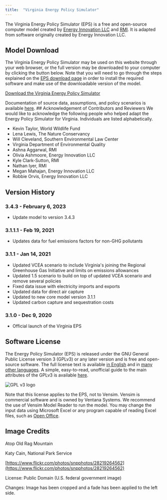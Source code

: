 ```yaml
---
title:  "Virginia Energy Policy Simulator"
---
```


The Virginia Energy Policy Simulator (EPS) is a free and open-source computer model created by [Energy Innovation LLC](https://energyinnovation.org/) and [RMI](https://rmi.org/).  It is adapted from software originally created by Energy Innovation LLC.

## Model Download

The Virginia Energy Policy Simulator may be used on this website through your web browser, or the full version may be downloaded to your computer by clicking the button below.  Note that you will need to go through the steps explained on the [EPS download page](download) in order to install the required software and make use of the downloadable version of the model.

<p><a href="https://github.com/Energy-Innovation/eps-virginia/archive/3.4.3.zip" class="btn">Download the Virginia Energy Policy Simulator</a></p>

Documentation of source data, assumptions, and policy scenarios is available [here](https://github.com/Energy-Innovation/eps-virginia/raw/main/Virginia%20EPS%20Scenario%20Assumptions.pdf). ## Acknowledgement of Contributors and Reviewers
We would like to acknowledge the following people who helped adapt the Energy Policy Simulator for Virginia.  Individuals are listed alphabetically.

* Kevin Taylor, World Wildlife Fund
* Lena Lewis, The Nature Conservancy
* Will Cleveland, Southern Environmental Law Center
* Virginia Department of Environmental Quality
* Ashna Aggarwal, RMI
* Olivia Ashmoore, Energy Innovation LLC
* Kyle Clark-Sutton, RMI
* Nathan Iyer, RMI
* Megan Mahajan, Energy Innovation LLC
* Robbie Orvis, Energy Innovation LLC

## Version History

### **3.4.3 - February 6, 2023**

* Update model to version 3.4.3

### **3.1.1.1 - Feb 19, 2021**

* Updates data for fuel emissions factors for non-GHG pollutants

### **3.1.1 - Jan 14, 2021**

* Updated VCEA scenario to include Virginia's joining the Regional Greenhouse Gas Initiative and limits on emissions allowances
* Updated 1.5 scenario to build on top of updated VCEA scenario and remove several policies
* Fixed data issue with electricity imports and exports
* Updated data for direct air capture
* Updated to new core model version 3.1.1
* Updated carbon capture and sequestration costs

### **3.1.0 - Dec 9, 2020**

* Official launch of the Virginia EPS

## Software License

The Energy Policy Simulator (EPS) is released under the GNU General Public License version 3 (GPLv3) or any later version and is free and open-source software.  The full license text is available [in English](http://www.gnu.org/licenses/gpl-3.0.en.html) and in [many other languages](http://www.gnu.org/licenses/translations.html).  A simple, easy-to-read, unofficial guide to the main attributes of the GPLv3 is available <a href="https://tldrlegal.com/license/gnu-general-public-license-v3-(gpl-3)">here</a>.

![GPL v3 logo](/img/software-license-GPLLogo.png)

Note that this license applies to the EPS, not to Vensim.  Vensim is commercial software and is owned by Ventana Systems.  We recommend the use of Vensim Model Reader to run the model.  You may change the input data using Microsoft Excel or any program capable of reading Excel files, such as [Open Office](https://www.openoffice.org/).

## Image Credits

Atop Old Rag Mountain

Katy Cain, National Park Service

[https://www.flickr.com/photos/snpphotos/28219264562](https://www.flickr.com/photos/snpphotos/28219264562)

License: Public Domain (U.S. federal government image)

Changes: Image has been cropped and a fade has been applied to the left side.
